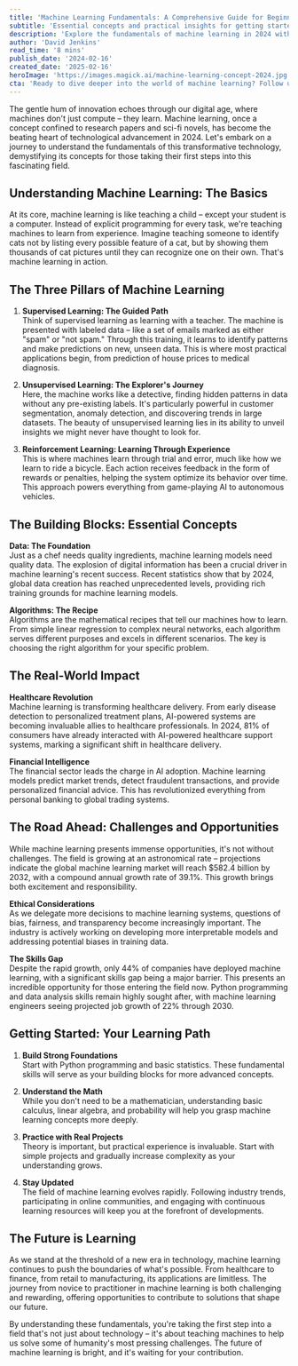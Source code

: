 ```yaml
---
title: 'Machine Learning Fundamentals: A Comprehensive Guide for Beginners in 2024'
subtitle: 'Essential concepts and practical insights for getting started with ML'
description: 'Explore the fundamentals of machine learning in 2024 with this comprehensive guide. Learn about the three main types of ML, essential concepts, real-world applications, and how to start your journey in this rapidly evolving field. With the global ML market projected to reach $582.4 billion by 2032, now is the perfect time to understand this transformative technology.'
author: 'David Jenkins'
read_time: '8 mins'
publish_date: '2024-02-16'
created_date: '2025-02-16'
heroImage: 'https://images.magick.ai/machine-learning-concept-2024.jpg'
cta: 'Ready to dive deeper into the world of machine learning? Follow us on LinkedIn for regular updates on AI trends, practical tutorials, and insider insights from industry experts. Join our growing community of tech enthusiasts and stay ahead of the curve!'
---
```


The gentle hum of innovation echoes through our digital age, where machines don't just compute – they learn. Machine learning, once a concept confined to research papers and sci-fi novels, has become the beating heart of technological advancement in 2024. Let's embark on a journey to understand the fundamentals of this transformative technology, demystifying its concepts for those taking their first steps into this fascinating field.

## Understanding Machine Learning: The Basics

At its core, machine learning is like teaching a child – except your student is a computer. Instead of explicit programming for every task, we're teaching machines to learn from experience. Imagine teaching someone to identify cats not by listing every possible feature of a cat, but by showing them thousands of cat pictures until they can recognize one on their own. That's machine learning in action.

## The Three Pillars of Machine Learning

1. **Supervised Learning: The Guided Path**  
   Think of supervised learning as learning with a teacher. The machine is presented with labeled data – like a set of emails marked as either "spam" or "not spam." Through this training, it learns to identify patterns and make predictions on new, unseen data. This is where most practical applications begin, from prediction of house prices to medical diagnosis.

2. **Unsupervised Learning: The Explorer's Journey**  
   Here, the machine works like a detective, finding hidden patterns in data without any pre-existing labels. It's particularly powerful in customer segmentation, anomaly detection, and discovering trends in large datasets. The beauty of unsupervised learning lies in its ability to unveil insights we might never have thought to look for.

3. **Reinforcement Learning: Learning Through Experience**  
   This is where machines learn through trial and error, much like how we learn to ride a bicycle. Each action receives feedback in the form of rewards or penalties, helping the system optimize its behavior over time. This approach powers everything from game-playing AI to autonomous vehicles.

## The Building Blocks: Essential Concepts

**Data: The Foundation**  
Just as a chef needs quality ingredients, machine learning models need quality data. The explosion of digital information has been a crucial driver in machine learning's recent success. Recent statistics show that by 2024, global data creation has reached unprecedented levels, providing rich training grounds for machine learning models.

**Algorithms: The Recipe**  
Algorithms are the mathematical recipes that tell our machines how to learn. From simple linear regression to complex neural networks, each algorithm serves different purposes and excels in different scenarios. The key is choosing the right algorithm for your specific problem.

## The Real-World Impact

**Healthcare Revolution**  
Machine learning is transforming healthcare delivery. From early disease detection to personalized treatment plans, AI-powered systems are becoming invaluable allies to healthcare professionals. In 2024, 81% of consumers have already interacted with AI-powered healthcare support systems, marking a significant shift in healthcare delivery.

**Financial Intelligence**  
The financial sector leads the charge in AI adoption. Machine learning models predict market trends, detect fraudulent transactions, and provide personalized financial advice. This has revolutionized everything from personal banking to global trading systems.

## The Road Ahead: Challenges and Opportunities

While machine learning presents immense opportunities, it's not without challenges. The field is growing at an astronomical rate – projections indicate the global machine learning market will reach $582.4 billion by 2032, with a compound annual growth rate of 39.1%. This growth brings both excitement and responsibility.

**Ethical Considerations**  
As we delegate more decisions to machine learning systems, questions of bias, fairness, and transparency become increasingly important. The industry is actively working on developing more interpretable models and addressing potential biases in training data.

**The Skills Gap**  
Despite the rapid growth, only 44% of companies have deployed machine learning, with a significant skills gap being a major barrier. This presents an incredible opportunity for those entering the field now. Python programming and data analysis skills remain highly sought after, with machine learning engineers seeing projected job growth of 22% through 2030.

## Getting Started: Your Learning Path

1. **Build Strong Foundations**  
   Start with Python programming and basic statistics. These fundamental skills will serve as your building blocks for more advanced concepts.

2. **Understand the Math**  
   While you don't need to be a mathematician, understanding basic calculus, linear algebra, and probability will help you grasp machine learning concepts more deeply.

3. **Practice with Real Projects**  
   Theory is important, but practical experience is invaluable. Start with simple projects and gradually increase complexity as your understanding grows.

4. **Stay Updated**  
   The field of machine learning evolves rapidly. Following industry trends, participating in online communities, and engaging with continuous learning resources will keep you at the forefront of developments.

## The Future is Learning

As we stand at the threshold of a new era in technology, machine learning continues to push the boundaries of what's possible. From healthcare to finance, from retail to manufacturing, its applications are limitless. The journey from novice to practitioner in machine learning is both challenging and rewarding, offering opportunities to contribute to solutions that shape our future.

By understanding these fundamentals, you're taking the first step into a field that's not just about technology – it's about teaching machines to help us solve some of humanity's most pressing challenges. The future of machine learning is bright, and it's waiting for your contribution.
